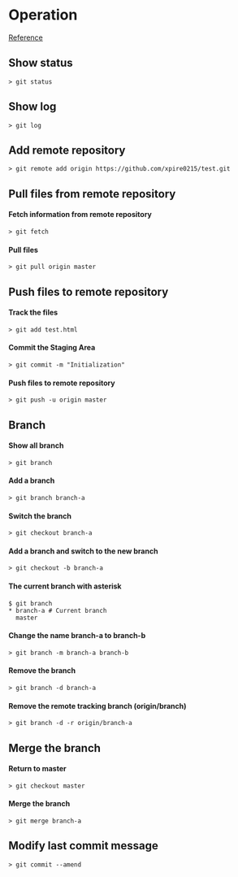 # Operation

[Reference](https://gitbook.tw/)



## Show status

```
> git status
```



## Show log

```
> git log
```



## Add remote repository

```
> git remote add origin https://github.com/xpire0215/test.git 
```



## Pull files from remote repository

#### Fetch information from remote repository

```
> git fetch
```



#### Pull files

```
> git pull origin master
```



## Push files to remote repository

#### Track the files

```
> git add test.html
```



#### Commit the Staging Area

```
> git commit -m "Initialization"
```



#### Push files to remote repository

```
> git push -u origin master
```



## Branch

#### Show all branch

```
> git branch
```



#### Add a branch

```
> git branch branch-a
```



#### Switch the branch

```
> git checkout branch-a
```



#### Add a branch and switch to the new branch

```
> git checkout -b branch-a
```



#### The current branch with asterisk

```
$ git branch
* branch-a # Current branch
  master
```



#### Change the name branch-a to branch-b

```
> git branch -m branch-a branch-b
```



#### Remove the branch

```
> git branch -d branch-a
```



#### Remove the remote tracking branch (origin/branch)

```
> git branch -d -r origin/branch-a
```



## Merge the branch

#### Return to master

```
> git checkout master
```



#### Merge the branch

```
> git merge branch-a
```



## Modify last commit message

```
> git commit --amend
```

